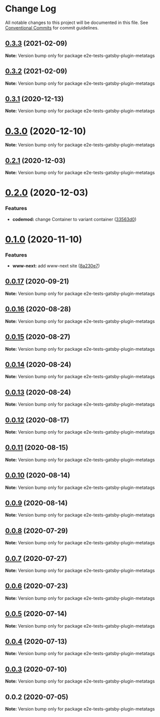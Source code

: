 # Change Log

All notable changes to this project will be documented in this file.
See [Conventional Commits](https://conventionalcommits.org) for commit guidelines.

## [0.3.3](https://github.com/reflexjs/reflexjs/compare/e2e-tests-gatsby-plugin-metatags@0.3.2...e2e-tests-gatsby-plugin-metatags@0.3.3) (2021-02-09)

**Note:** Version bump only for package e2e-tests-gatsby-plugin-metatags





## [0.3.2](https://github.com/reflexjs/reflexjs/compare/e2e-tests-gatsby-plugin-metatags@0.3.1...e2e-tests-gatsby-plugin-metatags@0.3.2) (2021-02-09)

**Note:** Version bump only for package e2e-tests-gatsby-plugin-metatags





## [0.3.1](https://github.com/reflexjs/reflexjs/compare/e2e-tests-gatsby-plugin-metatags@0.3.0...e2e-tests-gatsby-plugin-metatags@0.3.1) (2020-12-13)

**Note:** Version bump only for package e2e-tests-gatsby-plugin-metatags





# [0.3.0](https://github.com/reflexjs/reflexjs/compare/e2e-tests-gatsby-plugin-metatags@0.2.1...e2e-tests-gatsby-plugin-metatags@0.3.0) (2020-12-10)

**Note:** Version bump only for package e2e-tests-gatsby-plugin-metatags





## [0.2.1](https://github.com/reflexjs/reflexjs/compare/e2e-tests-gatsby-plugin-metatags@0.2.0...e2e-tests-gatsby-plugin-metatags@0.2.1) (2020-12-03)

**Note:** Version bump only for package e2e-tests-gatsby-plugin-metatags





# [0.2.0](https://github.com/reflexjs/reflex/compare/e2e-tests-gatsby-plugin-metatags@0.1.0...e2e-tests-gatsby-plugin-metatags@0.2.0) (2020-12-03)


### Features

* **codemod:** change Container to variant container ([33563d0](https://github.com/reflexjs/reflex/commit/33563d06087a2c7762a6b26027ef9677acc579c3))





# [0.1.0](https://github.com/reflexjs/reflex/compare/e2e-tests-gatsby-plugin-metatags@0.0.17...e2e-tests-gatsby-plugin-metatags@0.1.0) (2020-11-10)


### Features

* **www-next:** add www-next site ([8a230e7](https://github.com/reflexjs/reflex/commit/8a230e7e43d1bb6a25c7332501547ee0f9eea080))





## [0.0.17](https://github.com/reflexjs/reflex/compare/e2e-tests-gatsby-plugin-metatags@0.0.16...e2e-tests-gatsby-plugin-metatags@0.0.17) (2020-09-21)

**Note:** Version bump only for package e2e-tests-gatsby-plugin-metatags





## [0.0.16](https://github.com/reflexjs/reflex/compare/e2e-tests-gatsby-plugin-metatags@0.0.15...e2e-tests-gatsby-plugin-metatags@0.0.16) (2020-08-28)

**Note:** Version bump only for package e2e-tests-gatsby-plugin-metatags





## [0.0.15](https://github.com/reflexjs/reflex/compare/e2e-tests-gatsby-plugin-metatags@0.0.14...e2e-tests-gatsby-plugin-metatags@0.0.15) (2020-08-27)

**Note:** Version bump only for package e2e-tests-gatsby-plugin-metatags





## [0.0.14](https://github.com/reflexjs/reflex/compare/e2e-tests-gatsby-plugin-metatags@0.0.13...e2e-tests-gatsby-plugin-metatags@0.0.14) (2020-08-24)

**Note:** Version bump only for package e2e-tests-gatsby-plugin-metatags





## [0.0.13](https://github.com/reflexjs/reflex/compare/e2e-tests-gatsby-plugin-metatags@0.0.12...e2e-tests-gatsby-plugin-metatags@0.0.13) (2020-08-24)

**Note:** Version bump only for package e2e-tests-gatsby-plugin-metatags





## [0.0.12](https://github.com/reflexjs/reflex/compare/e2e-tests-gatsby-plugin-metatags@0.0.11...e2e-tests-gatsby-plugin-metatags@0.0.12) (2020-08-17)

**Note:** Version bump only for package e2e-tests-gatsby-plugin-metatags





## [0.0.11](https://github.com/reflexjs/reflex/compare/e2e-tests-gatsby-plugin-metatags@0.0.10...e2e-tests-gatsby-plugin-metatags@0.0.11) (2020-08-15)

**Note:** Version bump only for package e2e-tests-gatsby-plugin-metatags





## [0.0.10](https://github.com/reflexjs/reflex/compare/e2e-tests-gatsby-plugin-metatags@0.0.9...e2e-tests-gatsby-plugin-metatags@0.0.10) (2020-08-14)

**Note:** Version bump only for package e2e-tests-gatsby-plugin-metatags





## [0.0.9](https://github.com/reflexjs/reflex/compare/e2e-tests-gatsby-plugin-metatags@0.0.8...e2e-tests-gatsby-plugin-metatags@0.0.9) (2020-08-14)

**Note:** Version bump only for package e2e-tests-gatsby-plugin-metatags





## [0.0.8](https://github.com/reflexjs/reflex/compare/e2e-tests-gatsby-plugin-metatags@0.0.7...e2e-tests-gatsby-plugin-metatags@0.0.8) (2020-07-29)

**Note:** Version bump only for package e2e-tests-gatsby-plugin-metatags





## [0.0.7](https://github.com/reflexjs/reflex/compare/e2e-tests-gatsby-plugin-metatags@0.0.6...e2e-tests-gatsby-plugin-metatags@0.0.7) (2020-07-27)

**Note:** Version bump only for package e2e-tests-gatsby-plugin-metatags





## [0.0.6](https://github.com/reflexjs/reflex/compare/e2e-tests-gatsby-plugin-metatags@0.0.5...e2e-tests-gatsby-plugin-metatags@0.0.6) (2020-07-23)

**Note:** Version bump only for package e2e-tests-gatsby-plugin-metatags





## [0.0.5](https://github.com/reflexjs/reflex/compare/e2e-tests-gatsby-plugin-metatags@0.0.4...e2e-tests-gatsby-plugin-metatags@0.0.5) (2020-07-14)

**Note:** Version bump only for package e2e-tests-gatsby-plugin-metatags





## [0.0.4](https://github.com/reflexjs/reflex/compare/e2e-tests-gatsby-plugin-metatags@0.0.3...e2e-tests-gatsby-plugin-metatags@0.0.4) (2020-07-13)

**Note:** Version bump only for package e2e-tests-gatsby-plugin-metatags





## [0.0.3](https://github.com/reflexjs/reflex/compare/e2e-tests-gatsby-plugin-metatags@0.0.2...e2e-tests-gatsby-plugin-metatags@0.0.3) (2020-07-10)

**Note:** Version bump only for package e2e-tests-gatsby-plugin-metatags





## 0.0.2 (2020-07-05)

**Note:** Version bump only for package e2e-tests-gatsby-plugin-metatags
